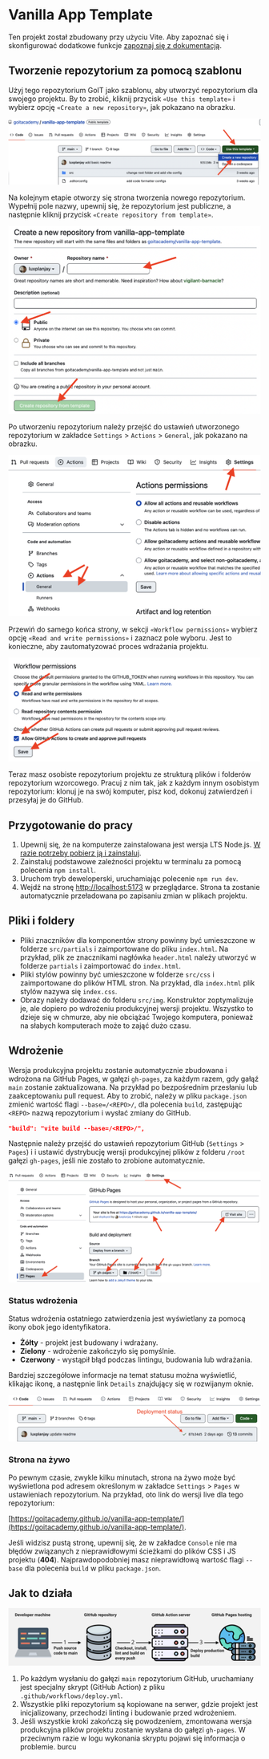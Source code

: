 # Vanilla App Template

Ten projekt został zbudowany przy użyciu Vite. Aby zapoznać się i skonfigurować
dodatkowe funkcje [zapoznaj się z dokumentacją](https://vitejs.dev/).

## Tworzenie repozytorium za pomocą szablonu

Użyj tego repozytorium GoIT jako szablonu, aby utworzyć repozytorium dla swojego
projektu. By to zrobić, kliknij przycisk `«Use this template»` і wybierz opcję
`«Create a new repository»`, jak pokazano na obrazku.

![Creating repo from a template step 1](./assets/template-step-1.png)

Na kolejnym etapie otworzy się strona tworzenia nowego repozytorium. Wypełnij
pole nazwy, upewnij się, że repozytorium jest publiczne, a następnie kliknij
przycisk `«Create repository from template»`.

![Creating repo from a template step 2](./assets/template-step-2.png)

Po utworzeniu repozytorium należy przejść do ustawień utworzonego repozytorium w
zakładce `Settings` > `Actions` > `General`, jak pokazano na obrazku.

![Settings GitHub Actions permissions step 1](./assets/gh-actions-perm-1.png)

Przewiń do samego końca strony, w sekcji `«Workflow permissions»` wybierz opcję
`«Read and write permissions»` i zaznacz pole wyboru. Jest to konieczne, aby
zautomatyzować proces wdrażania projektu.

![Settings GitHub Actions permissions step 2](./assets/gh-actions-perm-2.png)

Teraz masz osobiste repozytorium projektu ze strukturą plików i folderów
repozytorium wzorcowego. Pracuj z nim tak, jak z każdym innym osobistym
repozytorium: klonuj je na swój komputer, pisz kod, dokonuj zatwierdzeń i
przesyłaj je do GitHub.

## Przygotowanie do pracy

1. Upewnij się, że na komputerze zainstalowana jest wersja LTS Node.js.
   [W razie potrzeby pobierz ją i zainstaluj](https://nodejs.org/en/).
2. Zainstaluj podstawowe zależności projektu w terminalu za pomocą polecenia
   `npm install`.
3. Uruchom tryb deweloperski, uruchamiając polecenie `npm run dev`.
4. Wejdź na stronę [http://localhost:5173](http://localhost:5173) w
   przeglądarce. Strona ta zostanie automatycznie przeładowana po zapisaniu
   zmian w plikach projektu.

## Pliki i foldery

- Pliki znaczników dla komponentów strony powinny być umieszczone w folderze
  `src/partials` i zaimportowane do pliku `index.html`. Na przykład, plik ze
  znacznikami nagłówka `header.html` należy utworzyć w folderze `partials` i
  zaimportować do `index.html`.
- Pliki stylów powinny być umieszczone w folderze `src/css` i zaimportowane do
  plików HTML stron. Na przykład, dla `index.html` plik stylów nazywa się
  `index.css`.
- Obrazy należy dodawać do folderu `src/img`. Konstruktor zoptymalizuje je, ale
  dopiero po wdrożeniu produkcyjnej wersji projektu. Wszystko to dzieje się w
  chmurze, aby nie obciążać Twojego komputera, ponieważ na słabych komputerach
  może to zająć dużo czasu.

## Wdrożenie

Wersja produkcyjna projektu zostanie automatycznie zbudowana i wdrożona na
GitHub Pages, w gałęzi `gh-pages`, za każdym razem, gdy gałąź `main` zostanie
zaktualizowana. Na przykład po bezpośrednim przesłaniu lub zaakceptowaniu pull
request. Aby to zrobić, należy w pliku `package.json` zmienić wartość flagi
`--base=/<REPO>/`, dla polecenia `build`, zastępując `<REPO>` nazwą repozytorium
i wysłać zmiany do GitHub.

```json
"build": "vite build --base=/<REPO>/",
```

Następnie należy przejść do ustawień repozytorium GitHub (`Settings` > `Pages`)
i i ustawić dystrybucję wersji produkcyjnej plików z folderu `/root` gałęzi
`gh-pages`, jeśli nie zostało to zrobione automatycznie.

![GitHub Pages settings](./assets/repo-settings.png)

### Status wdrożenia

Status wdrożenia ostatniego zatwierdzenia jest wyświetlany za pomocą ikony obok
jego identyfikatora.

- **Żółty** - projekt jest budowany i wdrażany.
- **Zielony** - wdrożenie zakończyło się pomyślnie.
- **Czerwony** - wystąpił błąd podczas lintingu, budowania lub wdrażania.

Bardziej szczegółowe informacje na temat statusu można wyświetlić, klikając
ikonę, a następnie link `Details` znajdujący się w rozwijanym oknie.

![Deployment status](./assets/deploy-status.png)

### Strona na żywo

Po pewnym czasie, zwykle kilku minutach, strona na żywo może być wyświetlona pod
adresem określonym w zakładce `Settings` > `Pages` w ustawieniach repozytorium.
Na przykład, oto link do wersji live dla tego repozytorium:

[https://goitacademy.github.io/vanilla-app-template/](https://goitacademy.github.io/vanilla-app-template/).

Jeśli widzisz pustą stronę, upewnij się, że w zakładce `Console` nie ma błędów
związanych z nieprawidłowymi ścieżkami do plików CSS i JS projektu (**404**).
Najprawdopodobniej masz nieprawidłową wartość flagi `--base` dla polecenia
`build` w pliku `package.json`.

## Jak to działa

![How it works](./assets/how-it-works.png)

1. Po każdym wysłaniu do gałęzi `main` repozytorium GitHub, uruchamiany jest
   specjalny skrypt (GitHub Action) z pliku `.github/workflows/deploy.yml`.
2. Wszystkie pliki repozytorium są kopiowane na serwer, gdzie projekt jest
   inicjalizowany, przechodzi linting i budowanie przed wdrożeniem.
3. Jeśli wszystkie kroki zakończą się powodzeniem, zmontowana wersja produkcyjna
   plików projektu zostanie wysłana do gałęzi `gh-pages`. W przeciwnym razie w
   logu wykonania skryptu pojawi się informacja o problemie. burcu
